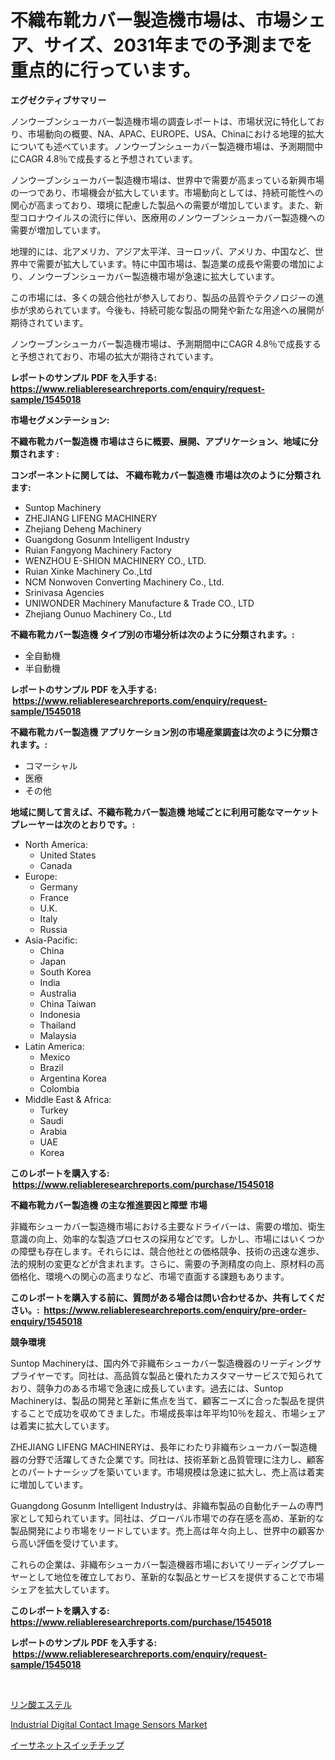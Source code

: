 <p><h1>不織布靴カバー製造機市場は、市場シェア、サイズ、2031年までの予測までを重点的に行っています。</h1></p><p><strong>エグゼクティブサマリー</strong></p>
<p><p>ノンウーブンシューカバー製造機市場の調査レポートは、市場状況に特化しており、市場動向の概要、NA、APAC、EUROPE、USA、Chinaにおける地理的拡大についても述べています。ノンウーブンシューカバー製造機市場は、予測期間中にCAGR 4.8％で成長すると予想されています。</p><p>ノンウーブンシューカバー製造機市場は、世界中で需要が高まっている新興市場の一つであり、市場機会が拡大しています。市場動向としては、持続可能性への関心が高まっており、環境に配慮した製品への需要が増加しています。また、新型コロナウイルスの流行に伴い、医療用のノンウーブンシューカバー製造機への需要が増加しています。</p><p>地理的には、北アメリカ、アジア太平洋、ヨーロッパ、アメリカ、中国など、世界中で需要が拡大しています。特に中国市場は、製造業の成長や需要の増加により、ノンウーブンシューカバー製造機市場が急速に拡大しています。</p><p>この市場には、多くの競合他社が参入しており、製品の品質やテクノロジーの進歩が求められています。今後も、持続可能な製品の開発や新たな用途への展開が期待されています。</p><p>ノンウーブンシューカバー製造機市場は、予測期間中にCAGR 4.8％で成長すると予想されており、市場の拡大が期待されています。</p></p>
<p><strong>レポートのサンプル PDF を入手する: <a href="https://www.reliableresearchreports.com/enquiry/request-sample/1545018">https://www.reliableresearchreports.com/enquiry/request-sample/1545018</a></strong></p>
<p><strong>市場セグメンテーション:</strong></p>
<p><strong> 不織布靴カバー製造機 市場はさらに概要、展開、アプリケーション、地域に分類されます :</strong></p>
<p><strong>コンポーネントに関しては、 不織布靴カバー製造機 市場は次のように分類されます: &nbsp;</strong></p>
<p><ul><li>Suntop Machinery</li><li>ZHEJIANG LIFENG MACHINERY</li><li>Zhejiang Deheng Machinery</li><li>Guangdong Gosunm Intelligent Industry</li><li>Ruian Fangyong Machinery Factory</li><li>WENZHOU E-SHION MACHINERY CO., LTD.</li><li>Ruian Xinke Machinery Co.,Ltd</li><li>NCM Nonwoven Converting Machinery Co., Ltd.</li><li>Srinivasa Agencies</li><li>UNIWONDER Machinery Manufacture & Trade CO., LTD</li><li>Zhejiang Ounuo Machinery Co., Ltd</li></ul></p>
<p><strong> 不織布靴カバー製造機 タイプ別の市場分析は次のように分類されます。:</strong></p>
<p><ul><li>全自動機</li><li>半自動機</li></ul></p>
<p><strong>レポートのサンプル PDF を入手する: &nbsp;<a href="https://www.reliableresearchreports.com/enquiry/request-sample/1545018">https://www.reliableresearchreports.com/enquiry/request-sample/1545018</a></strong></p>
<p><strong> 不織布靴カバー製造機 アプリケーション別の市場産業調査は次のように分類されます。:</strong></p>
<p><ul><li>コマーシャル</li><li>医療</li><li>その他</li></ul></p>
<p><strong>地域に関して言えば、不織布靴カバー製造機 地域ごとに利用可能なマーケットプレーヤーは次のとおりです。:</strong></p>
<p><ul>
    <li>
        North America:
        <ul>
            <li>United States</li>
            <li>Canada</li>
        </ul>
    </li>
    <li>
        Europe:
        <ul>
            <li>Germany</li>
            <li>France</li>
            <li>U.K.</li>
            <li>Italy</li>
            <li>Russia</li>
        </ul>
    </li>
    <li>
        Asia-Pacific:
        <ul>
            <li>China</li>
            <li>Japan</li>
            <li>South Korea</li>
            <li>India</li>
            <li>Australia</li>
            <li>China Taiwan</li>
            <li>Indonesia</li>
            <li>Thailand</li>
            <li>Malaysia</li>
        </ul>
    </li>
    <li>
        Latin America:
        <ul>
            <li>Mexico</li>
            <li>Brazil</li>
            <li>Argentina Korea</li>
            <li>Colombia</li>
        </ul>
    </li>
    <li>
        Middle East & Africa:
        <ul>
            <li>Turkey</li>
            <li>Saudi</li>
            <li>Arabia</li>
            <li>UAE</li>
            <li>Korea</li>
        </ul>
    </li>
    </ul></p>
<p><strong>このレポートを購入する: &nbsp;<a href="https://www.reliableresearchreports.com/purchase/1545018">https://www.reliableresearchreports.com/purchase/1545018</a></strong></p>
<p><strong>不織布靴カバー製造機 の主な推進要因と障壁 市場</strong></p>
<p><p>非織布シューカバー製造機市場における主要なドライバーは、需要の増加、衛生意識の向上、効率的な製造プロセスの採用などです。しかし、市場にはいくつかの障壁も存在します。それらには、競合他社との価格競争、技術の迅速な進歩、法的規制の変更などが含まれます。さらに、需要の予測精度の向上、原材料の高価格化、環境への関心の高まりなど、市場で直面する課題もあります。</p></p>
<p><strong>このレポートを購入する前に、質問がある場合は問い合わせるか、共有してください。:&nbsp; <a href="https://www.reliableresearchreports.com/enquiry/pre-order-enquiry/1545018">https://www.reliableresearchreports.com/enquiry/pre-order-enquiry/1545018</a></strong></p>
<p><strong>競争環境</strong></p>
<p><p>Suntop Machineryは、国内外で非織布シューカバー製造機器のリーディングサプライヤーです。同社は、高品質な製品と優れたカスタマーサービスで知られており、競争力のある市場で急速に成長しています。過去には、Suntop Machineryは、製品の開発と革新に焦点を当て、顧客ニーズに合った製品を提供することで成功を収めてきました。市場成長率は年平均10％を超え、市場シェアは着実に拡大しています。</p><p>ZHEJIANG LIFENG MACHINERYは、長年にわたり非織布シューカバー製造機器の分野で活躍してきた企業です。同社は、技術革新と品質管理に注力し、顧客とのパートナーシップを築いています。市場規模は急速に拡大し、売上高は着実に増加しています。</p><p>Guangdong Gosunm Intelligent Industryは、非織布製品の自動化チームの専門家として知られています。同社は、グローバル市場での存在感を高め、革新的な製品開発により市場をリードしています。売上高は年々向上し、世界中の顧客から高い評価を受けています。</p><p>これらの企業は、非織布シューカバー製造機器市場においてリーディングプレーヤーとして地位を確立しており、革新的な製品とサービスを提供することで市場シェアを拡大しています。</p></p>
<p><strong>このレポートを購入する: &nbsp; <a href="https://www.reliableresearchreports.com/purchase/1545018">https://www.reliableresearchreports.com/purchase/1545018</a></strong></p>
<p><strong>レポートのサンプル PDF を入手する: &nbsp;<a href="https://www.reliableresearchreports.com/enquiry/request-sample/1545018">https://www.reliableresearchreports.com/enquiry/request-sample/1545018</a></strong><strong></strong></p>
<p>&nbsp;</p>
<p><p><a href="https://medium.com/@mad.jake/%E3%83%AA%E3%83%B3%E9%85%B8%E3%82%A8%E3%82%B9%E3%83%86%E3%83%AB%E5%B8%82%E5%A0%B4-2031%E5%B9%B4%E3%81%BE%E3%81%A7%E3%81%AE%E3%83%88%E3%83%AC%E3%83%B3%E3%83%89-%E4%BA%88%E6%B8%AC-%E7%AB%B6%E4%BA%89%E5%88%86%E6%9E%90-483f58ece9f4">リン酸エステル</a></p><p><a href="https://github.com/Alonsoolds3wq1d81czn8rbol/Market-Research-Report-List-1/blob/main/industrial-digital-contact-image-sensors-market.md">Industrial Digital Contact Image Sensors Market</a></p><p><a href="https://medium.com/@davidowell8/%E3%82%A4%E3%83%BC%E3%82%B5%E3%83%8D%E3%83%83%E3%83%88%E3%82%B9%E3%82%A4%E3%83%83%E3%83%81%E3%83%81%E3%83%83%E3%83%97%E5%B8%82%E5%A0%B4%E5%B1%95%E6%9C%9B-%E6%A5%AD%E7%95%8C%E3%81%AE%E6%A6%82%E8%A6%81%E3%81%A8%E4%BA%88%E6%B8%AC-2024%E5%B9%B4%E3%81%8B%E3%82%892031%E5%B9%B4-9394a19e1acf">イーサネットスイッチチップ</a></p></p>